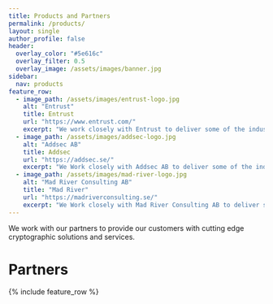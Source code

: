 ```yaml
---
title: Products and Partners
permalink: /products/
layout: single
author_profile: false
header:
  overlay_color: "#5e616c"
  overlay_filter: 0.5
  overlay_image: /assets/images/banner.jpg
sidebar:
  nav: products
feature_row:
  - image_path: /assets/images/entrust-logo.jpg
    alt: "Entrust"
    title: Entrust
    url: "https://www.entrust.com/"
    excerpt: "We work closely with Entrust to deliver some of the industrys safest and most reliable cryptographic solutions"
  - image_path: /assets/images/addsec-logo.jpg
    alt: "Addsec AB"
    title: Addsec
    url: "https://addsec.se/"
    excerpt: "We Work closely with Addsec AB to deliver some of the industrys safest and most reliable cryptographic solutions"
  - image_path: /assets/images/mad-river-logo.jpg
    alt: "Mad River Consulting AB"
    title: "Mad River"
    url: "https://madriverconsulting.se/"
    excerpt: "We Work closely with Mad River Consulting AB to deliver some of the industrys safest and most reliable cryptographic solutions"
---
```


We work with our partners to provide our customers with cutting edge cryptographic solutions and services.


# Partners
{% include feature_row %}
